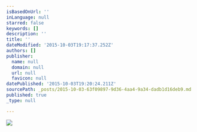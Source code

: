```yaml
---
isBasedOnUrl: ''
inLanguage: null
starred: false
keywords: []
description: ''
title: ''
dateModified: '2015-10-03T19:17:37.252Z'
authors: []
publisher:
  name: null
  domain: null
  url: null
  favicon: null
datePublished: '2015-10-03T19:20:24.211Z'
sourcePath: _posts/2015-10-03-63f09897-9d36-4aa4-9a34-dadb1d16deb9.md
published: true
_type: null

---
```

![](https://the-grid-user-content.s3-us-west-2.amazonaws.com/2e8a0018-596c-4bc6-819e-81fa7d84f409.jpg)